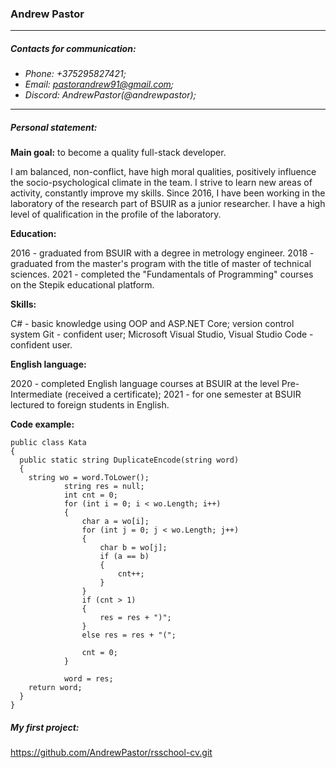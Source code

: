 ### Andrew Pastor ###

___

##### Contacts for communication: #####

* *Phone: +375295827421;*
* *Email: pastorandrew91@gmail.com;*
* *Discord: AndrewPastor(@andrewpastor);*

___

##### Personal statement: #####


**Main goal:** to become a quality full-stack developer.


I am balanced, non-conflict, have high moral qualities, positively influence the socio-psychological climate in the team. I strive to learn new areas of activity, constantly improve my skills.
Since 2016, I have been working in the laboratory of the research part of BSUIR as a junior researcher. I have a high level of qualification in the profile of the laboratory.

**Education:**


2016 - graduated from BSUIR with a degree in metrology engineer.
2018 - graduated from the master's program with the title of master of technical sciences.
2021 - completed the "Fundamentals of Programming" courses on the Stepik educational platform.

**Skills:**


C# - basic knowledge using OOP and ASP.NET Core;
version control system Git - confident user;
Microsoft Visual Studio, Visual Studio Code - confident user.

**English language:**


2020 - completed English language courses at BSUIR at the level Pre-Intermediate (received a certificate); 
2021 - for one semester at BSUIR lectured to foreign students in English.

**Code example:**


```
public class Kata
{
  public static string DuplicateEncode(string word)
  {
    string wo = word.ToLower();
            string res = null;
            int cnt = 0;
            for (int i = 0; i < wo.Length; i++)
            {
                char a = wo[i];
                for (int j = 0; j < wo.Length; j++)
                {
                    char b = wo[j];
                    if (a == b)
                    {
                        cnt++;
                    }
                }
                if (cnt > 1)
                {
                    res = res + ")";
                }
                else res = res + "(";

                cnt = 0;
            }

            word = res;
    return word;
  }
}
```


##### My first project: #####

https://github.com/AndrewPastor/rsschool-cv.git